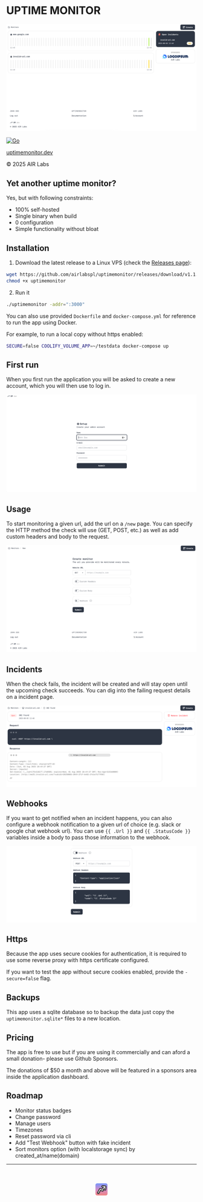 # UPTIME MONITOR

![](/docs/uptimemonitor.png)

[![Go](https://github.com/airlabspl/uptimemonitor/actions/workflows/go.yml/badge.svg)](https://github.com/airlabspl/uptimemonitor/actions/workflows/go.yml)

[uptimemonitor.dev](https://uptimemonitor.dev)

© 2025 AIR Labs

## Yet another uptime monitor?

Yes, but with following constraints:

- 100% self-hosted
- Single binary when build
- 0 configuration
- Simple functionality without bloat

## Installation

1. Download the latest release to a Linux VPS (check the
   [Releases page](https://github.com/airlabspl/uptimemonitor/releases)):

```bash
wget https://github.com/airlabspl/uptimemonitor/releases/download/v1.1.1/uptimemonitor
chmod +x uptimemonitor
```

2. Run it

```bash
./uptimemonitor -addr=":3000"
```

You can also use provided `Dockerfile` and `docker-compose.yml` for reference to
run the app using Docker.

For example, to run a local copy without https enabled:

```bash
SECURE=false COOLIFY_VOLUME_APP=~/testdata docker-compose up
```

## First run

When you first run the application you will be asked to create a new account,
which you will then use to log in.

![](/docs/setup.png)

## Usage

To start monitoring a given url, add the url on a `/new` page. You can specify
the HTTP method the check will use (GET, POST, etc.) as well as add custom
headers and body to the request.

![](/docs/new.png)

## Incidents

When the check fails, the incident will be created and will stay open until the
upcoming check succeeds. You can dig into the failing request details on a
incident page.

![](/docs/incident.png)

## Webhooks

If you want to get notified when an incident happens, you can also configure a
webhook notification to a given url of choice (e.g. slack or google chat webhook
url). You can use `{{ .Url }}` and `{{ .StatusCode }}` variables inside a body
to pass those information to the webhook.

![](/docs/webhook.png)

## Https

Because the app uses secure cookies for authentication, it is required to use
some reverse proxy with https certificate configured.

If you want to test the app without secure cookies enabled, provide the
`-secure=false` flag.

## Backups

This app uses a sqlite database so to backup the data just copy the
`uptimemonitor.sqlite*` files to a new location.

## Pricing

The app is free to use but if you are using it commercially and can aford a
small donation- please use Github Sponsors.

The donations of $50 a month and above will be featured in a sponsors area
inside the application dashboard.

## Roadmap

- Monitor status badges
- Change password
- Manage users
- Timezones
- Reset password via cli
- Add "Test Webhook" button with fake incident
- Sort monitors option (with localstorage sync) by created_at/name(domain)

---

<div style="text-align: center; margin: 50px auto;">
<img src="static/img/logo.svg" style="height: 32px; width: auto">
</div>
